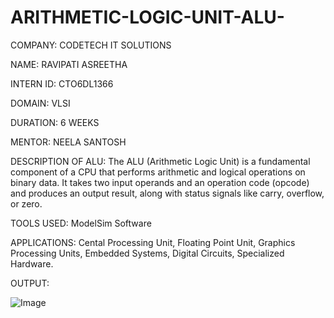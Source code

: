 # ARITHMETIC-LOGIC-UNIT-ALU-

COMPANY: CODETECH IT SOLUTIONS

NAME: RAVIPATI ASREETHA

INTERN ID: CTO6DL1366

DOMAIN: VLSI

DURATION: 6 WEEKS

MENTOR: NEELA SANTOSH

DESCRIPTION OF ALU: The ALU (Arithmetic Logic Unit) is a fundamental component of a CPU that performs arithmetic and logical operations on binary data. It takes two input operands and an operation code (opcode) and produces an output result, along with status signals like carry, overflow, or zero.

TOOLS USED: ModelSim Software

APPLICATIONS: Cental Processing Unit, Floating Point Unit, Graphics Processing Units, Embedded Systems, Digital Circuits, Specialized Hardware.

OUTPUT:

![Image](https://github.com/user-attachments/assets/6228b2cf-f0fc-4099-b4b3-02b1e88d92b7)
